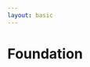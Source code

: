 ```yaml
---
layout: basic
---
```


# Foundation

<InternetFoundationSvg />

<!-- dummy only to force the click count on this slide manually -->
<div v-click="8" />
